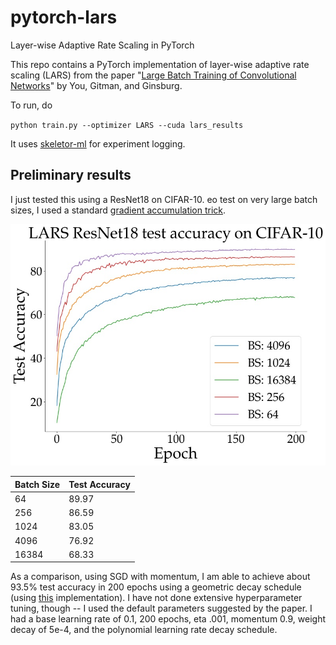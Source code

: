 # pytorch-lars
Layer-wise Adaptive Rate Scaling in PyTorch

This repo contains a PyTorch implementation of layer-wise adaptive rate scaling (LARS) from the paper "[Large Batch Training of Convolutional Networks](https://arxiv.org/abs/1708.03888)" by You, Gitman, and Ginsburg.

To run, do

`python train.py --optimizer LARS --cuda lars_results`

It uses [skeletor-ml](https://github.com/noahgolmant/skeletor) for experiment logging.

## Preliminary results

I just tested this using a ResNet18 on CIFAR-10. eo test on very large batch sizes, I used a standard [gradient accumulation trick](https://medium.com/huggingface/training-larger-batches-practical-tips-on-1-gpu-multi-gpu-distributed-setups-ec88c3e51255).

![Alt text](images/lars_test_curves.jpg?raw=true "Title")

| Batch Size | Test Accuracy |
| ---------- | ------------- |
|    64      |    89.97      |
|    256     |    86.59      |
|    1024    |    83.05      |
|    4096    | 76.92         |
| 16384      | 68.33         |

As a comparison, using SGD with momentum, I am able to achieve about 93.5% test accuracy in 200 epochs using a geometric decay schedule (using [this](https://github.com/kuangliu/pytorch-cifar) implementation). I have not done extensive hyperparameter tuning, though -- I used the default parameters suggested by the paper. I had a base learning rate of 0.1, 200 epochs, eta .001, momentum 0.9, weight decay of 5e-4, and the polynomial learning rate decay schedule.
